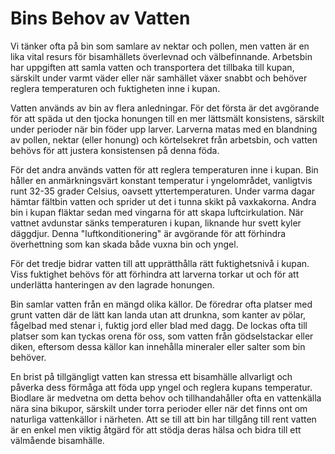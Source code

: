 
# Bins Behov av Vatten

Vi tänker ofta på bin som samlare av nektar och pollen, men vatten är en lika vital resurs för bisamhällets överlevnad och välbefinnande. Arbetsbin har uppgiften att samla vatten och transportera det tillbaka till kupan, särskilt under varmt väder eller när samhället växer snabbt och behöver reglera temperaturen och fuktigheten inne i kupan.

Vatten används av bin av flera anledningar. För det första är det avgörande för att späda ut den tjocka honungen till en mer lättsmält konsistens, särskilt under perioder när bin föder upp larver. Larverna matas med en blandning av pollen, nektar (eller honung) och körtelsekret från arbetsbin, och vatten behövs för att justera konsistensen på denna föda.

För det andra används vatten för att reglera temperaturen inne i kupan. Bin håller en anmärkningsvärt konstant temperatur i yngelområdet, vanligtvis runt 32-35 grader Celsius, oavsett yttertemperaturen. Under varma dagar hämtar fältbin vatten och sprider ut det i tunna skikt på vaxkakorna. Andra bin i kupan fläktar sedan med vingarna för att skapa luftcirkulation. När vattnet avdunstar sänks temperaturen i kupan, liknande hur svett kyler däggdjur. Denna "luftkonditionering" är avgörande för att förhindra överhettning som kan skada både vuxna bin och yngel.

För det tredje bidrar vatten till att upprätthålla rätt fuktighetsnivå i kupan. Viss fuktighet behövs för att förhindra att larverna torkar ut och för att underlätta hanteringen av den lagrade honungen.

Bin samlar vatten från en mängd olika källor. De föredrar ofta platser med grunt vatten där de lätt kan landa utan att drunkna, som kanter av pölar, fågelbad med stenar i, fuktig jord eller blad med dagg. De lockas ofta till platser som kan tyckas orena för oss, som vatten från gödselstackar eller diken, eftersom dessa källor kan innehålla mineraler eller salter som bin behöver.

En brist på tillgängligt vatten kan stressa ett bisamhälle allvarligt och påverka dess förmåga att föda upp yngel och reglera kupans temperatur. Biodlare är medvetna om detta behov och tillhandahåller ofta en vattenkälla nära sina bikupor, särskilt under torra perioder eller när det finns ont om naturliga vattenkällor i närheten. Att se till att bin har tillgång till rent vatten är en enkel men viktig åtgärd för att stödja deras hälsa och bidra till ett välmående bisamhälle.
